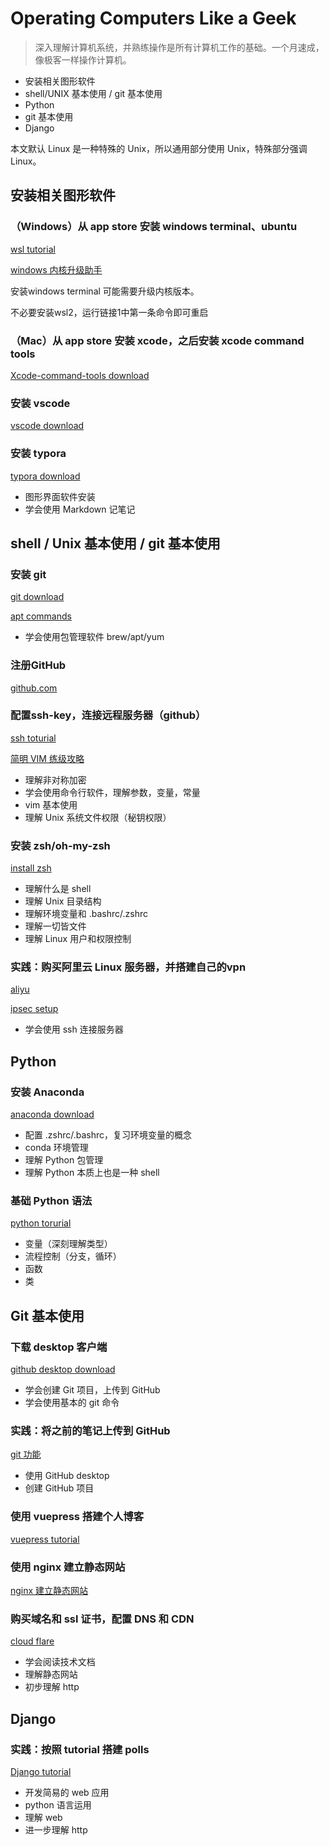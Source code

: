 # Operating Computers Like a Geek

> 深入理解计算机系统，并熟练操作是所有计算机工作的基础。一个月速成，像极客一样操作计算机。

* 安装相关图形软件
* shell/UNIX 基本使用 / git 基本使用
* Python
* git 基本使用
* Django

本文默认 Linux 是一种特殊的 Unix，所以通用部分使用 Unix，特殊部分强调 Linux。

## 安装相关图形软件

### （Windows）从 app store 安装 windows terminal、ubuntu

[wsl tutorial](https://docs.microsoft.com/zh-cn/windows/wsl/install-win10)

[windows 内核升级助手](https://www.microsoft.com/zh-cn/software-download/windows10ISO)

安装windows terminal 可能需要升级内核版本。

不必要安装wsl2，运行链接1中第一条命令即可重启

### （Mac）从 app store 安装 xcode，之后安装 xcode command tools

[Xcode-command-tools download](https://developer.apple.com/xcode/resources/)

### 安装 vscode

[vscode download](https://code.visualstudio.com/)

### 安装 typora

[typora download](https://www.typora.io/)

* 图形界面软件安装
* 学会使用 Markdown 记笔记

## shell / Unix 基本使用 / git 基本使用

### 安装 git

[git download](https://git-scm.com/downloads)

[apt commands](https://quaeast.cn/apt/main.html)

* 学会使用包管理软件 brew/apt/yum

### 注册GitHub

[github.com](https://github.com/)

### 配置ssh-key，连接远程服务器（github）

[ssh toturial](https://quaeast.cn/ssh/main.html)

[简明 VIM 练级攻略](https://coolshell.cn/articles/5426.html)

* 理解非对称加密
* 学会使用命令行软件，理解参数，变量，常量
* vim 基本使用
* 理解 Unix 系统文件权限（秘钥权限）

### 安装 zsh/oh-my-zsh

[install zsh](https://ohmyz.sh/)

* 理解什么是 shell
* 理解 Unix 目录结构
* 理解环境变量和 .bashrc/.zshrc
* 理解一切皆文件
* 理解 Linux 用户和权限控制


### 实践：购买阿里云 Linux 服务器，并搭建自己的vpn

[aliyu](https://www.aliyun.com/?utm_content=se_1000301881)

[ipsec setup](https://github.com/hwdsl2/setup-ipsec-vpn)

* 学会使用 ssh 连接服务器

## Python 

### 安装 Anaconda

[anaconda download](https://www.anaconda.com/)

* 配置 .zshrc/.bashrc，复习环境变量的概念
* conda 环境管理
* 理解 Python 包管理
* 理解 Python 本质上也是一种 shell

### 基础 Python 语法

[python torurial](https://www.liaoxuefeng.com/wiki/1016959663602400)

* 变量（深刻理解类型）
* 流程控制（分支，循环）
* 函数
* 类

## Git 基本使用

### 下载 desktop 客户端

[github desktop download](https://desktop.github.com/)

* 学会创建 Git 项目，上传到 GitHub
* 学会使用基本的 git 命令

### 实践：将之前的笔记上传到 GitHub

[git 功能](https://quaeast.cn/git_function_oriented/main.html)

* 使用 GitHub desktop
* 创建 GitHub 项目

### 使用 vuepress 搭建个人博客

[vuepress tutorial](https://vuepress.vuejs.org/guide/#how-it-works)

### 使用 nginx 建立静态网站

[nginx 建立静态网站](https://quaeast.cn/nginx_http/main.html)

### 购买域名和 ssl 证书，配置 DNS 和 CDN

[cloud flare](https://www.cloudflare.com/)

* 学会阅读技术文档
* 理解静态网站
* 初步理解 http

## Django 

### 实践：按照 tutorial 搭建 polls

[Django tutorial](https://docs.djangoproject.com/en/3.0/intro/tutorial01/)

* 开发简易的 web 应用
* python 语言运用
* 理解 web
* 进一步理解 http

